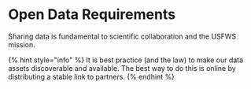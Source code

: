 # Open Data Requirements

Sharing data is fundamental to scientific collaboration and the USFWS mission.&#x20;

{% hint style="info" %}
It is best practice (and the law) to make our data assets discoverable and available. The best way to do this is online by distributing a stable link to partners.&#x20;
{% endhint %}

